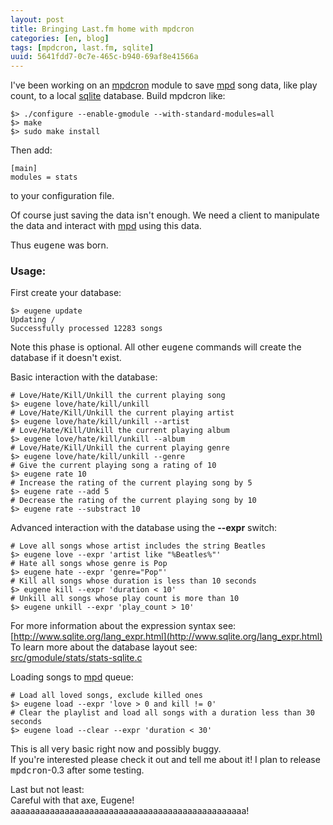 ```yaml
---
layout: post
title: Bringing Last.fm home with mpdcron
categories: [en, blog]
tags: [mpdcron, last.fm, sqlite]
uuid: 5641fdd7-0c7e-465c-b940-69af8e41566a
---
```


I've been working on an [mpdcron](/mpdcron) module to save
[mpd](http://mpd.wikia.com) song data, like play count, to a local
[sqlite](http://www.sqlite.org) database. Build mpdcron like:

    $> ./configure --enable-gmodule --with-standard-modules=all
    $> make
    $> sudo make install

Then add:

    [main]
    modules = stats

to your configuration file.

Of course just saving the data isn't enough. We need a client to manipulate the
data and interact with [mpd](http://mpd.wikia.com) using this data.

Thus <tt>eugene</tt> was born.

### Usage:
First create your database:

    $> eugene update
    Updating /
    Successfully processed 12283 songs

Note this phase is optional. All other <tt>eugene</tt> commands will create the
database if it doesn't exist.

Basic interaction with the database:

    # Love/Hate/Kill/Unkill the current playing song
    $> eugene love/hate/kill/unkill
    # Love/Hate/Kill/Unkill the current playing artist
    $> eugene love/hate/kill/unkill --artist
    # Love/Hate/Kill/Unkill the current playing album
    $> eugene love/hate/kill/unkill --album
    # Love/Hate/Kill/Unkill the current playing genre
    $> eugene love/hate/kill/unkill --genre
    # Give the current playing song a rating of 10
    $> eugene rate 10
    # Increase the rating of the current playing song by 5
    $> eugene rate --add 5
    # Decrease the rating of the current playing song by 10
    $> eugene rate --substract 10

Advanced interaction with the database using the **--expr** switch:

    # Love all songs whose artist includes the string Beatles
    $> eugene love --expr 'artist like "%Beatles%"'
    # Hate all songs whose genre is Pop
    $> eugene hate --expr 'genre="Pop"'
    # Kill all songs whose duration is less than 10 seconds
    $> eugene kill --expr 'duration < 10'
    # Unkill all songs whose play count is more than 10
    $> eugene unkill --expr 'play_count > 10'

For more information about the expression syntax see:  
[http://www.sqlite.org/lang_expr.html](http://www.sqlite.org/lang_expr.html)  
To learn more about the database layout see:  
[src/gmodule/stats/stats-sqlite.c](http://github.com/alip/mpdcron/blob/master/src/gmodule/stats/stats-sqlite.c)

Loading songs to [mpd](http://mpd.wikia.com) queue:

    # Load all loved songs, exclude killed ones
    $> eugene load --expr 'love > 0 and kill != 0'
    # Clear the playlist and load all songs with a duration less than 30 seconds
    $> eugene load --clear --expr 'duration < 30'

This is all very basic right now and possibly buggy.  
If you're interested please check it out and tell me about it!
I plan to release <tt>mpdcron</tt>-0.3 after some testing.

Last but not least:  
Careful with that axe, Eugene!  
aaaaaaaaaaaaaaaaaaaaaaaaaaaaaaaaaaaaaaaaaaaaaaaa!
